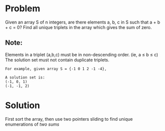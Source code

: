 Problem
====
Given an array S of n integers, are there elements a, b, c in S such that a + b + c = 0? Find all unique triplets in the array which gives the sum of zero.

Note:
----
Elements in a triplet (a,b,c) must be in non-descending order. (ie, a ≤ b ≤ c)
The solution set must not contain duplicate triplets.
    
    For example, given array S = {-1 0 1 2 -1 -4},

    A solution set is:
    (-1, 0, 1)
    (-1, -1, 2)

Solution
====
First sort the array, then use two pointers sliding to find unique enumerations of *two sums*